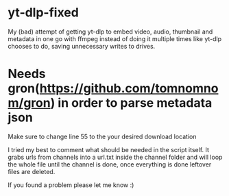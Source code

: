 # yt-dlp-fixed
My (bad) attempt of getting yt-dlp to embed video, audio, thumbnail and metadata in one go with ffmpeg instead of doing it multiple times like yt-dlp chooses to do, saving unnecessary writes to drives.

# Needs gron(https://github.com/tomnomnom/gron) in order to parse metadata json

Make sure to change line 55 to the your desired download location

I tried my best to comment what should be needed in the script itself. It grabs urls from channels into a url.txt inside the channel folder and will loop the whole file until the channel is done, once everything is done leftover files are deleted.

If you found a problem please let me know :)
